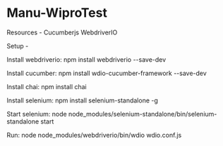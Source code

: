 # Manu-WiproTest
Resources - 
Cucumberjs
WebdriverIO

Setup -

Install webdriverio:
npm install webdriverio --save-dev

Install cucumber:
npm install wdio-cucumber-framework --save-dev

Install chai:
npm install chai

Install selenium:
npm install selenium-standalone -g

Start selenium:
node node_modules/selenium-standalone/bin/selenium-standalone start

Run:
node node_modules/webdriverio/bin/wdio wdio.conf.js
